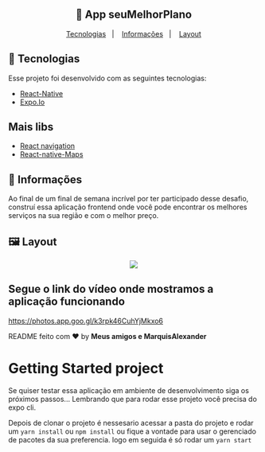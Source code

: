 <h2 align="center">
  🚀 App seuMelhorPlano
</h2>

<p align="center">
  <a href="#rocket-tecnologias">Tecnologias</a>&nbsp;&nbsp;&nbsp;|&nbsp;&nbsp;&nbsp;
  <a href="#-informações">Informações</a>&nbsp;&nbsp;&nbsp;|&nbsp;&nbsp;&nbsp;
  <a href="#-layout">Layout</a>
</p>

## :rocket: Tecnologias

Esse projeto foi desenvolvido com as seguintes tecnologias:

- [React-Native](https://reactnative.dev/)
- [Expo.Io](https://expo.io/)

## Mais libs
- [React navigation](https://reactnavigation.org/)
- [React-native-Maps](https://github.com/react-native-maps/react-native-maps)

## 🤔 Informações

Ao final de um final de semana incrível por ter participado desse desafio, construí essa aplicação frontend onde você pode encontrar os melhores serviços na sua região e com o melhor preço.

## 🖼 Layout
<p align="center">
<img src="https://user-images.githubusercontent.com/51330232/116871099-181a3600-abea-11eb-9e02-1a5fc6fcc470.png">
</p>

## Segue o link do vídeo onde mostramos a aplicação funcionando
https://photos.app.goo.gl/k3rpk46CuhYjMkxo6


README feito com ❤️ by **Meus amigos e MarquisAlexander**


# Getting Started project

Se quiser testar essa aplicação em ambiente de desenvolvimento siga os próximos passos...
Lembrando que para rodar esse projeto você precisa do expo cli.

Depois de clonar o projeto é nessesario acessar a pasta do projeto e rodar um 
`yarn install` ou `npm install` ou fique a vontade para usar o gerenciado de pacotes da sua preferencia.
logo em seguida é só rodar um `yarn start`
